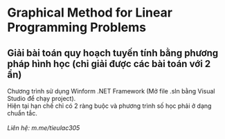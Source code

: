 # Graphical Method for Linear Programming Problems

## Giải bài toán quy hoạch tuyến tính bằng phương pháp hình học (chỉ giải được các bài toán với 2 ẩn)

Chương trình sử dụng Winform .NET Framework (Mở file .sln bằng Visual Studio để chạy project).\
Hiện tại hạn chế chỉ có 2 ràng buộc và phương trình số học phải ở dạng chuẩn tắc.\
\
*Liên hệ: m.me/tieulac305*